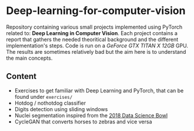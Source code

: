 # Deep-learning-for-computer-vision
<p>
Repository containing various small projects implemented using PyTorch related to: <b>Deep Learning in Computer Vision</b>.
Each project contains a report that gathers the needed theoritical background and the different implementation's steps.
Code is run on a <i>GeForce GTX TITAN X 12GB</i> GPU.
The results are sometimes relatively bad but the aim here is to understand the main concepts.
<p>

## Content
- Exercises to get familiar with Deep Learning and PyTorch, that can be found under `exercises/`
- Hotdog / nothotdog classifier
- Digits detection using sliding windows
- Nuclei segmentation inspired from the <a href="https://www.kaggle.com/c/data-science-bowl-2018/" target="_blank">2018 Data Science Bowl</a>
- CycleGAN that converts horses to zebras and vice versa
